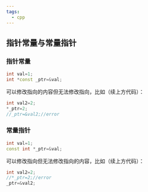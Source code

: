 ```yaml
---
tags:
  - cpp
---
```

## 指针常量与常量指针
### 指针常量
```cpp
int val=1;
int *const _ptr=&val;
```
可以修改指向的内容但无法修改指向，比如（续上方代码）：
```cpp
int val2=2;
*_ptr=2;
//_ptr=&val2;//error
```
### 常量指针
```cpp
int val=1;
const int *_ptr=&val;
```
可以修改指向但无法修改指向的内容，比如（续上方代码）：
```cpp
int val2=2;
//*_ptr=2;//error
_ptr=&val2;
```